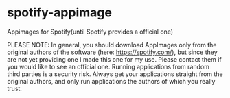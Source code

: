 # spotify-appimage
Appimages for Spotify(until Spotify provides a official one)

PLEASE NOTE: In general, you should download AppImages only from the original authors of the software (here: https://spotify.com/), but since they are not yet providing one I made this one for my use. Please contact them if you would like to see an official one. Running applications from random third parties is a security risk.  Always get your applications straight from the original authors, and only run applications the authors of which you really trust.